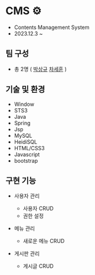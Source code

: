 # CMS ⚙

+ Contents Management System
+ 2023.12.3 ~ 

## 팀 구성
+ 총 2명 ( [박상규](https://github.com/parkSangGyu98) [차세훈](https://github.com/carsehoon) )
 
## 기술 및 환경
+ Window
+ STS3
+ Java
+ Spring
+ Jsp
+ MySQL
+ HeidiSQL
+ HTML/CSS3
+ Javascript
+ bootstrap

## 구현 기능
+ 사용자 관리
  + 사용자 CRUD
  + 권한 설정

+ 메뉴 관리
  + 새로운 메뉴 CRUD

+ 게시판 관리
  + 게시글 CRUD
